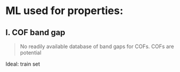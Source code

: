 # ML used for properties:

## I. COF band gap

> No readily available database of band gaps for COFs.
> COFs are potential 

Ideal: train set 
